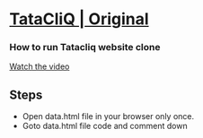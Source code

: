 # [TataCliQ | Original](https://www.tatacliq.com/)
### How to run Tatacliq website clone
[Watch the video](https://www.youtube.com/watch?v=z-nGFCljsp0)
## Steps 
- Open data.html file in your browser only once.
- Goto data.html file code and comment down <Script> tag. (otherwise it will duplicate that products in your local Storage)
- Now open main.html page in browser and you are good to go.
<table>
<tr>
<td>
Tata Cliq is an Indian e-commerce company based in Mumbai, India. It is owned by Tata UniStore Limited, of Tata Group. TataCLiQ operates in categories such as Electronics, Fashion, Footwear and Accessories.
</td>
</tr>
</table>




## TataCliQ Clone

### Home Page

![](https://github.com/ProgrammerBhanu/TataCliq-Project/blob/main/Apna%20Project/images/home-page.png)

### Product Page
![](https://github.com/ProgrammerBhanu/TataCliq-Project/blob/main/Apna%20Project/images/product.png)

### Cart Page
![](https://github.com/ProgrammerBhanu/TataCliq-Project/blob/main/Apna%20Project/images/cart.png)

### Checkout Page
![](https://github.com/ProgrammerBhanu/TataCliq-Project/blob/main/Apna%20Project/images/checkout.png)

### Login Popup Window
![](https://github.com/ProgrammerBhanu/TataCliq-Project/blob/main/Apna%20Project/images/loginpage.png)

### Mobile Navbar
![](https://github.com/ProgrammerBhanu/TataCliq-Project/blob/main/Apna%20Project/images/Mobile_nav.png)



## [Getting Started]

### Execution..
Want to run in your local Machine? Great!




## Built with 

- HTML 5
- CSS 3
- Advance JavaScript (ES6)
- Chrome DevTools

## External Libraries

- Google Fonts
- Font Awesome

## Creators

- [@Bhanu Solanki](https://github.com/ProgrammerBhanu)
- [@Anand Gupta](https://github.com/anand7071)
- [@Raj Savsani](https://github.com/raj-savsani)
- [@Gokul Nair](https://github.com/gokuliscoding)

  

